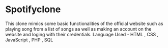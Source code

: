 # Spotifyclone
This clone mimics some basic functionalities of the official website such as playing song from a list of songs aa well as making an account on the website and loging with their credentials.   Language Used - HTML , CSS , JavaScript , PHP , SQL
